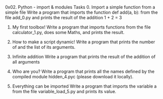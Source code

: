 0x02. Python - import & modules
Tasks
0. Import a simple function from a simple file
Write a program that imports the function def add(a, b): from the file add_0.py and prints the result of the addition 1 + 2 = 3

1. My first toolbox!
Write a program that imports functions from the file calculator_1.py, does some Maths, and prints the result.

2. How to make a script dynamic!
Write a program that prints the number of and the list of its arguments.

3. Infinite addition
Write a program that prints the result of the addition of all arguments

4. Who are you?
Write a program that prints all the names defined by the compiled module hidden_4.pyc (please download it locally).

5. Everything can be imported
Write a program that imports the variable a from the file variable_load_5.py and prints its value.


